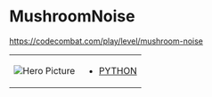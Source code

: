 # MushroomNoise 

https://codecombat.com/play/level/mushroom-noise
<table>
<tr>
<td>

![Hero Picture](hero.png?raw=true "Hero Picture")

</td>
<td>
<ul>
<li>

[PYTHON](MushroomNoise.py)

</li>
</td>
</tr>
<table>